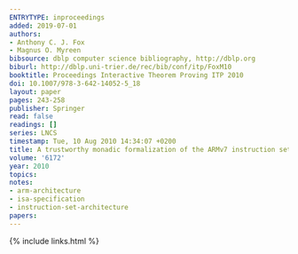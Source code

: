 ```yaml
---
ENTRYTYPE: inproceedings
added: 2019-07-01
authors:
- Anthony C. J. Fox
- Magnus O. Myreen
bibsource: dblp computer science bibliography, http://dblp.org
biburl: http://dblp.uni-trier.de/rec/bib/conf/itp/FoxM10
booktitle: Proceedings Interactive Theorem Proving ITP 2010
doi: 10.1007/978-3-642-14052-5_18
layout: paper
pages: 243-258
publisher: Springer
read: false
readings: []
series: LNCS
timestamp: Tue, 10 Aug 2010 14:34:07 +0200
title: A trustworthy monadic formalization of the ARMv7 instruction set architecture
volume: '6172'
year: 2010
topics:
notes:
- arm-architecture
- isa-specification
- instruction-set-architecture
papers:
---
```


{% include links.html %}
